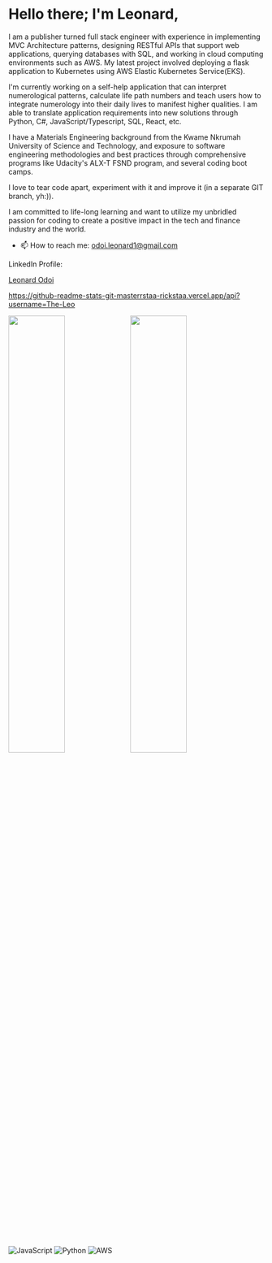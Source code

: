 <h1> Hello there; I'm Leonard, </h1>

I am a publisher turned full stack engineer with experience in implementing MVC Architecture patterns, designing RESTful APIs that support web applications, querying databases with SQL, and working in cloud computing environments such as AWS. My latest project involved deploying a flask application to Kubernetes using AWS Elastic Kubernetes Service(EKS). 

I'm currently working on a self-help application that can interpret numerological patterns, calculate life path numbers and teach users how to integrate numerology into their daily lives to manifest higher qualities. I am able to translate application requirements into new solutions through Python, C#, JavaScript/Typescript, SQL, React, etc. 

I have a Materials Engineering background from the Kwame Nkrumah University of Science and Technology, and exposure to software engineering methodologies and best practices through comprehensive programs like Udacity's ALX-T FSND program, and several coding boot camps.

I love to tear code apart, experiment with it and improve it (in a separate GIT branch, yh:)).

I am committed to life-long learning and want to utilize my unbridled passion for coding to create a positive impact in the tech and finance industry and the world.
 
- 📫 How to reach me: odoi.leonard1@gmail.com

LinkedIn Profile:
<div class="badge-base LI-profile-badge" data-locale="en_US" data-size="medium" data-theme="dark" data-type="HORIZONTAL" data-vanity="leonard-odoi" data-version="v1"><a class="badge-base__link LI-simple-link" href="https://gh.linkedin.com/in/leonard-odoi?trk=profile-badge">Leonard Odoi</a></div>
<!---
The-Leo/The-Leo is a ✨ special ✨ repository because its `README.md` (this file) appears on your GitHub profile.
You can click the Preview link to take a look at your changes.
--->

https://github-readme-stats-git-masterrstaa-rickstaa.vercel.app/api?username=The-Leo

<img align="left" width="47%" src="https://github-readme-stats.vercel.app/api/top-langs/?username=The-Leo&layout=compact" />

<img align="left" width="47%" src="https://github-readme-stats.vercel.app/api?username=The-Leo&show_icons=true&theme=radical" />


![JavaScript](https://img.shields.io/badge/javascript-%23323330.svg?style=for-the-badge&logo=javascript&logoColor=%23F7DF1E)
![Python](https://img.shields.io/badge/python-3670A0?style=for-the-badge&logo=python&logoColor=ffdd54)
![AWS](https://img.shields.io/badge/AWS-%23FF9900.svg?style=for-the-badge&logo=amazon-aws&logoColor=white)
